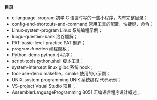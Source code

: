 **目录**

- c-language-program   初学 C 语言时写的一些小程序，内有完整目录；
- config-and-shortcuts-and-command   常用工具的配置，快捷键，命令；
- Linux-system-program   Linux 系统编程示例；
- luogu-question-bank   洛谷题解；
- PAT-basic-level-practice   PAT 题解；
- program-function   编程函数；
- Python-demo   python 小程序；
- script-tools   python,shell 脚本工具；
- system-intercept   linux glibc 系统 hook；
- tool-use-demo   makefile，cmake 使用的小示例；
- UNIX-system-programming   UNIX 系统编程 代码示例；
- VS-project   Visual Studio 项目；
- AssemblerLanguageProgramming   8051 汇编语言程序设计概述；
